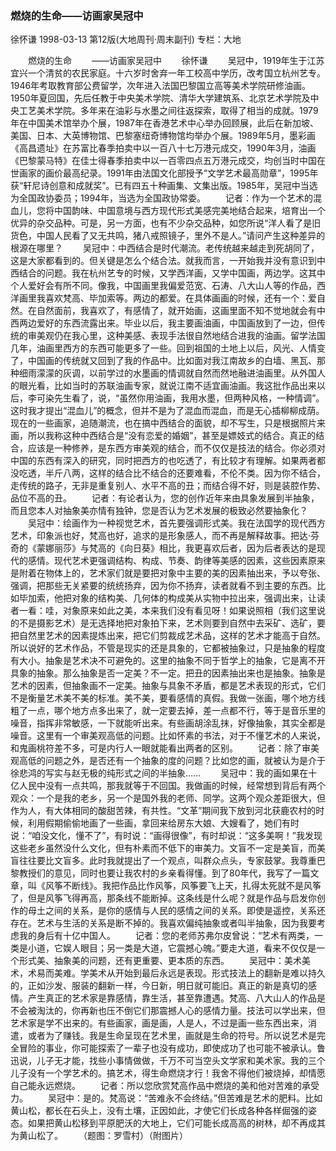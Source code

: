 ### 燃烧的生命——访画家吴冠中
徐怀谦
1998-03-13
第12版(大地周刊·周末副刊)
专栏：大地

　　燃烧的生命
　　——访画家吴冠中
　　徐怀谦
　　吴冠中，1919年生于江苏宜兴一个清贫的农民家庭。十六岁时舍弃一年工校高中学历，改考国立杭州艺专。1946年考取教育部公费留学，次年进入法国巴黎国立高等美术学院研修油画。1950年夏回国，先后任教于中央美术学院、清华大学建筑系、北京艺术学院及中央工艺美术学院。多年来在油彩与水墨之间往返探索，取得了相当的成就。1979年在中国美术馆举办个展，1987年在香港艺术中心举办回顾展，此后在新加坡、美国、日本、大英博物馆、巴黎塞纽奇博物馆均举办个展。1989年5月，墨彩画《高昌遗址》在苏富比春季拍卖中以一百八十七万港元成交，1990年3月，油画《巴黎蒙马特》在佳士得春季拍卖中以一百零四点五万港元成交，均创当时中国在世画家的画价最高纪录。1991年由法国文化部授予“文学艺术最高勋章”，1995年获“轩尼诗创意和成就奖”。已有四五十种画集、文集出版。1985年，吴冠中当选为全国政协委员；1994年，当选为全国政协常委。
　　记者：作为一个艺术的混血儿，您将中国韵味、中国意境与西方现代形式美感完美地结合起来，培育出一个优异的杂交品种。可是，另一方面，也有不少杂交品种，如您所说“洋人看了是旧货色，中国人民看了又无共鸣，猪八戒照镜子，里外不是人。”请问产生这种差异的根源在哪里？
　　吴冠中：中西结合是时代潮流。老传统越来越走到死胡同了，这是大家都看到的。但关键是怎么个结合法。就我而言，一开始我并没有意识到中西结合的问题。我在杭州艺专的时候，又学西洋画，又学中国画，两边学。这其中个人爱好会有所不同。像我，中国画里我偏爱范宽、石涛、八大山人等的作品，西洋画里我喜欢梵高、毕加索等。两边的都爱。在具体画画的时候，还有一个：爱自然。在自然面前，我喜欢了，有感情了，就开始画，这画里面不知不觉地就会有中西两边爱好的东西流露出来。毕业以后，我主要画油画，中国画放到了一边，但传统的审美观仍在我心里，这种美感、表现手法很自然地结合进我的油画。留学法国几年，油画里西方的东西可能更多了一些。回到祖国的土地上以后，风光、人情变了，中国画的传统就又回到了我的作品中。比如面对我江南故乡的白墙、黑瓦、那种细雨濛濛的灰调，以前学过的水墨画的情调就自然而然地融进油画里。从外国人的眼光看，比如当时的苏联油画专家，就说江南不适宜画油画。我这批作品出来以后，李可染先生看了，说，“虽然你用油画，我用水墨，但两种风格，一种情调”。这时我才提出“混血儿”的概念，但并不是为了混血而混血，而是无心插柳柳成荫。现在的一些画家，追随潮流，也在搞中西结合的面貌，却不写生，只是根据照片来画，所以我称这种中西结合是“没有恋爱的婚姻”，甚至是嫖妓式的结合。真正的结合，应该是一种修养，是东西方审美观的结合，而不仅仅是技法的结合。你必须对中国的东西有深入的研究，同时把西方的也吃透了，有比较才有理解。如果两者都没吃透，半斤八两，这样的结合比不结合的还要难看，不伦不类。因为你不结合，走传统的路子，无非是重复别人、水平不高的丑；而结合得不好，则是装腔作势、品位不高的丑。
　　记者：有论者认为，您的创作近年来由具象发展到半抽象，而且您本人对抽象美亦情有独钟，您是否认为艺术发展的极致必然要抽象化？
　　吴冠中：绘画作为一种视觉艺术，首先要强调形式美。我在法国学的现代西方艺术，印象派也好，梵高也好，追求的是形象感人，而不再是解释故事。把达·芬奇的《蒙娜丽莎》与梵高的《向日葵》相比，我更喜欢后者，因为后者表达的是现代的感情。现代艺术更强调结构、构成、节奏、韵律等美感的因素，这些因素原来是附着在物体上的，艺术家们就是要把对象中主要的美的因素抽出来，予以夸张、强调，把那些无关紧要的统统扬弃，因为你不扬弃，读者就看不到主要的东西。比如毕加索，他把对象的结构美、几何体的构成美从实物中拉出来，强调出来，让读者一看：哇，对象原来如此之美，本来我们没有看见呀！如果说照相（我们这里说的不是摄影艺术）是无选择地把对象拍下来，艺术则要到自然中去采矿、选矿，要把自然里艺术的因素提炼出来，把它们剪裁成艺术品，这样的艺术才能高于自然。所以说好的艺术作品，不管是现实的还是具象的，它都被抽象过，只是抽象的程度有大小。抽象是艺术决不可避免的。这里的抽象不同于哲学上的抽象，它是离不开具象的抽象。那么抽象是否一定美？不一定。把丑的因素抽出来也是抽象。抽象是艺术的因素，但抽象画不一定美。抽象与具象不矛盾，都是艺术表现的形式，它们不是衡量艺术美不美的标准。美不美，要看感情的真假。我做一张画，哪个地方线粗了一点，哪个地方点多出来了，就一定要去掉，差一点都不行，等于是音乐里的噪音，指挥非常敏感，一下就能听出来。有些画胡涂乱抹，好像抽象，其实全都是噪音。这里有一个审美观高低的问题。比如怀素的书法，对于不懂艺术的人来说，和鬼画桃符差不多，可是内行人一眼就能看出两者的区别。
　　记者：除了审美观高低的问题之外，是否还有一个抽象的度的问题？比如您的画，就被认为是介于徐悲鸿的写实与赵无极的纯形式之间的半抽象……
　　吴冠中：我的画如果在十亿人民中没有一点共鸣，那我就等于不回国。我做画的时候，经常想到背后有两个观众：一个是我的老乡，另一个是国外我的老师、同学。这两个观众差距很大，但作为人，有大体相同的酸甜苦辣，有共性。“文革”期间我下放到河北获鹿农村的时候，利用假期偷偷地画了一些画，拿回来给房东大娘、大嫂看了，她们有时说：“咱没文化，懂不了”，有时说：“画得很像”，有时却说：“这多美啊！”我发现这些老乡虽然没什么文化，但有朴素而不低下的审美力。文盲不一定是美盲，而美盲往往要比文盲多。此时我就提出了一个观点，叫群众点头，专家鼓掌。我尊重巴黎教授们的意见，同时也要让我农村的乡亲看得懂。到了80年代，我写了一篇文章，叫《风筝不断线》。我把作品比作风筝，风筝要飞上天，扎得太死就不是风筝了，但是风筝飞得再高，那条线不能断掉。这条线是什么呢？就是作品与启发你创作的母土之间的关系，是你的感情与人民的感情之间的关系。即使是遥控，关系还存在。艺术与生活的关系是断不掉的。我喜欢偏纯抽象或者叫半抽象，因为我要考虑我的身后有十亿中国人。
　　记者：您的老师苏弗尔皮曾说：“艺术有两类，一类是小道，它娱人眼目；另一类是大道，它震撼心魄。”要走大道，看来不仅仅是一个形式美、抽象美的问题，还有更重要、更本质的东西。
　　吴冠中：美术美术，术易而美难。学美术从开始到最后永远是表现。形式技法上的翻新是难以持久的，正如沙发、服装的翻新一样，今日新，明日就可能旧。真正的新是真切的感情。产生真正的艺术家是靠感情，靠生活，甚至靠遭遇。梵高、八大山人的作品是不会被淘汰的，你再新也压不倒它们那震撼人心的感情力量。技法可以学出来，但艺术家是学不出来的。有些画家，画是画，人是人，不过是画一些东西出来，消遣，或者为了赚钱。我是生命呈现在艺术里，画就是生命的符号。所以说艺术是完全冒险的事业，你可能探索了一辈子也没有成功，即使成功了也可能不被承认。鲁迅说，儿子无才能，找些小事情做做，千万不可当空头文学家和美术家。我的三个儿子没有一个学艺术的。搞艺术，得生命燃烧才行！我舍不得他们被烧掉，却情愿自己能永远燃烧。
　　记者：所以您欣赏梵高作品中燃烧的美和他对苦难的承受力。
　　吴冠中：是的。梵高说：“苦难永不会终结。”但苦难是艺术的肥料。比如黄山松，都长在石头上，没有土壤，正因如此，才使它们长成各种各样倔强的姿态。如果把黄山松移到平原肥沃的大地上，它们可能长成高高的树林，却不再成其为黄山松了。
　　（题图：罗雪村）（附图片）
